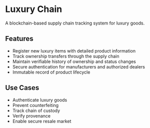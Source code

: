 # Luxury Chain
A blockchain-based supply chain tracking system for luxury goods.

## Features
- Register new luxury items with detailed product information
- Track ownership transfers through the supply chain
- Maintain verifiable history of ownership and status changes
- Secure authentication for manufacturers and authorized dealers
- Immutable record of product lifecycle

## Use Cases
- Authenticate luxury goods
- Prevent counterfeiting
- Track chain of custody
- Verify provenance
- Enable secure resale market

